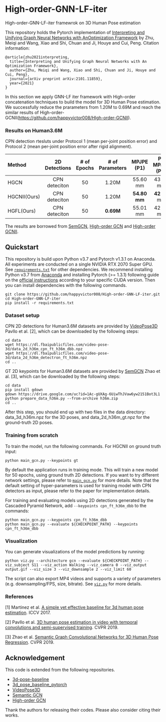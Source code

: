 # High-order-GNN-LF-iter
High-order-GNN-LF-iter framewrok on 3D Human Pose estimation

This repository holds the Pytorch implementation of [Interpreting and Unifying Graph Neural Networks with AnOptimization Framework](https://arxiv.org/pdf/2101.11859.pdf) by Zhu, Meiqi and Wang, Xiao and Shi, Chuan and Ji, Houye and Cui, Peng. Citation information:

```
@article{zhu2021interpreting,
  title={Interpreting and Unifying Graph Neural Networks with An Optimization Framework},
  author={Zhu, Meiqi and Wang, Xiao and Shi, Chuan and Ji, Houye and Cui, Peng},
  journal={arXiv preprint arXiv:2101.11859},
  year={2021}
}
```

In this section we apply GNN-LF iter framework with High-order concatenation techniques to build the model for 3D Human Pose estimation. 
We successfully reduce the prarameters from 1.20M to 0.69M and reach the similar results of High-order-GCNII(https://github.com/happyvictor008/HIgh-order-GCNII).

### Results on Human3.6M

CPN detection rtesluts under Protocol 1 (mean per-joint position error) and Protocol 2 (mean per-joint position error after rigid alignment).

| Method | 2D Detections | # of Epochs | # of Parameters | MPJPE (P1) | P-MPJPE (P2) |
|:-------|:-------:|:-------:|:-------:|:-------:|:-------:|
| HGCN   | CPN deteciton | 50 |  1.20M  | 55.60 mm | 43.70 mm |
| HGCNII(Ours)   | CPN deteciton | 50 |  1.20M  | **54.80 mm** | **42.90** mm |
| HGFL(Ours)   | CPN deteciton | 50 |  **0.69M**  | 55.01 mm | 42.98 mm |

The results are borrowed from [SemGCN](https://github.com/garyzhao/SemGCN), [High-order GCN](https://github.com/ZhimingZo/HGCN) and [High-order GCNII](https://github.com/happyvictor008/HIgh-order-GCNII).




## Quickstart

This repository is build upon Python v3.7 and Pytorch v1.3.1 on Anaconda. All experiments are conducted on a single NVIDIA RTX 2070 Super GPU. See [`requirements.txt`](requirements.txt) for other dependencies. We recommend installing Python v3.7 from [Anaconda](https://www.anaconda.com/) and installing Pytorch (>= 1.3.1) following guide on the [official instructions](https://pytorch.org/) according to your specific CUDA version. Then you can install dependencies with the following commands.

```
git clone https://github.com/happyvictor008/High-order-GNN-LF-iter.git
cd High-order-GNN-LF-iter
pip install -r requirements.txt
```

### Dataset setup
CPN 2D detections for Human3.6M datasets are provided by [VideoPose3D](https://github.com/facebookresearch/VideoPose3D) Pavllo et al. [2], which can be downloaded by the following steps:

```
cd data
wget https://dl.fbaipublicfiles.com/video-pose-3d/data_2d_h36m_cpn_ft_h36m_dbb.npz
wget https://dl.fbaipublicfiles.com/video-pose-3d/data_2d_h36m_detectron_ft_h36m.npz
cd ..
```

GT 2D keypoints for Human3.6M datasets are provided by [SemGCN](https://github.com/garyzhao/SemGCN) Zhao et al. [3], which can be downloaded by the following steps:
```
cd data
pip install gdown
gdown https://drive.google.com/uc?id=1Ac-gUXAg-6UiwThJVaw6yw2151Bot3L1
python prepare_data_h36m.py --from-archive h36m.zip
cd ..
```
After this step, you should end up with two files in the data directory: data_3d_h36m.npz for the 3D poses, and data_2d_h36m_gt.npz for the ground-truth 2D poses.


### Training from scratch
To train the model, run the following commands.
For HGCNII on ground truth input:
```
python main_gcn.py --keypoints gt
```
By default the application runs in training mode. This will train a new model for 50 epochs, using ground truth 2D detections.
If you want to try different network settings, please refer to [`main_gcn.py`](main_gcn.py) for more details. Note that the 
default setting of hyper-parameters is used for training model with CPN detectors as input, please refer to the paper for implementation details.  

For training and evaluating models using 2D detections generated by the Cascaded Pyramid Network, add `--keypoints cpn_ft_h36m_dbb` to the commands:
```
python main_gcn.py --keypoints cpn_ft_h36m_dbb
python main_gcn.py --evaluate ${CHECKPOINT_PATH} --keypoints cpn_ft_h36m_dbb

```
### Visualization
You can generate visualizations of the model predictions by running:
```
python viz.py --architecture gcn --evaluate ${CHECKPOINT_PATH} --viz_subject S11 --viz_action Walking --viz_camera 0 --viz_output output.gif --viz_size 3 --viz_downsample 2 --viz_limit 60
```
The script can also export MP4 videos and supports a variety of parameters (e.g. downsampling/FPS, size, bitrate). See [`viz.py`](viz.py) for more details.

### References

[1] Martinez et al. [A simple yet effective baseline for 3d human pose estimation](https://arxiv.org/pdf/1705.03098.pdf). ICCV 2017.

[2] Pavllo et al. [3D human pose estimation in video with temporal convolutions and semi-supervised training](https://arxiv.org/pdf/1811.11742.pdf). CVPR 2019.

[3] Zhao et al. [Semantic Graph Convolutional Networks for 3D Human Pose Regression](https://arxiv.org/pdf/1904.03345.pdf). CVPR 2019.


## Acknowledgement
This code is extended from the following repositories.
- [3d-pose-baseline](https://github.com/una-dinosauria/3d-pose-baseline)
- [3d_pose_baseline_pytorch](https://github.com/weigq/3d_pose_baseline_pytorch)
- [VideoPose3D](https://github.com/facebookresearch/VideoPose3D)
- [Semantic GCN](https://github.com/garyzhao/SemGCN)
- [High-order GCN](https://github.com/ZhimingZo/HGCN.git)

Thank the authors for releasing their codes. Please also consider citing their works.

